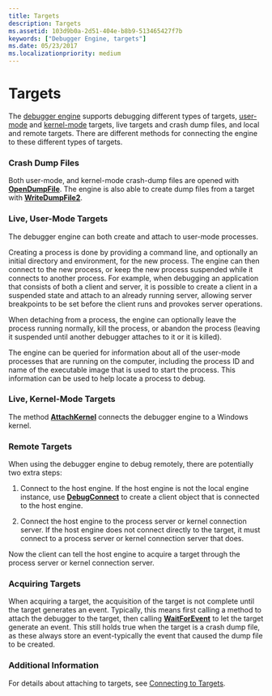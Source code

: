 ```yaml
---
title: Targets
description: Targets
ms.assetid: 103d9b0a-2d51-404e-b8b9-513465427f7b
keywords: ["Debugger Engine, targets"]
ms.date: 05/23/2017
ms.localizationpriority: medium
---
```


# Targets


The [debugger engine](introduction.md#debugger-engine) supports debugging different types of targets, [user-mode](#live--user-mode-targets) and [kernel-mode](#live--kernel-mode-targets) targets, live targets and crash dump files, and local and remote targets. There are different methods for connecting the engine to these different types of targets.

### <span id="crash_dump_files"></span><span id="CRASH_DUMP_FILES"></span>Crash Dump Files

Both user-mode, and kernel-mode crash-dump files are opened with [**OpenDumpFile**](https://docs.microsoft.com/windows-hardware/drivers/ddi/dbgeng/nf-dbgeng-idebugclient5-opendumpfile). The engine is also able to create dump files from a target with [**WriteDumpFile2**](https://docs.microsoft.com/windows-hardware/drivers/ddi/dbgeng/nf-dbgeng-idebugclient5-writedumpfile2).

### <span id="live--user-mode-targets"></span><span id="LIVE--USER-MODE-TARGETS"></span>Live, User-Mode Targets

The debugger engine can both create and attach to user-mode processes.

Creating a process is done by providing a command line, and optionally an initial directory and environment, for the new process. The engine can then connect to the new process, or keep the new process suspended while it connects to another process. For example, when debugging an application that consists of both a client and server, it is possible to create a client in a suspended state and attach to an already running server, allowing server breakpoints to be set before the client runs and provokes server operations.

When detaching from a process, the engine can optionally leave the process running normally, kill the process, or abandon the process (leaving it suspended until another debugger attaches to it or it is killed).

The engine can be queried for information about all of the user-mode processes that are running on the computer, including the process ID and name of the executable image that is used to start the process. This information can be used to help locate a process to debug.

### <span id="live--kernel-mode-targets"></span><span id="LIVE--KERNEL-MODE-TARGETS"></span>Live, Kernel-Mode Targets

The method [**AttachKernel**](https://docs.microsoft.com/windows-hardware/drivers/ddi/dbgeng/nf-dbgeng-idebugclient5-attachkernel) connects the debugger engine to a Windows kernel.

### <span id="remote-targets"></span><span id="REMOTE-TARGETS"></span>Remote Targets

When using the debugger engine to debug remotely, there are potentially two extra steps:

1.  Connect to the host engine. If the host engine is not the local engine instance, use [**DebugConnect**](https://docs.microsoft.com/windows-hardware/drivers/ddi/dbgeng/nf-dbgeng-debugconnect) to create a client object that is connected to the host engine.

2.  Connect the host engine to the process server or kernel connection server. If the host engine does not connect directly to the target, it must connect to a process server or kernel connection server that does.

Now the client can tell the host engine to acquire a target through the process server or kernel connection server.

### <span id="acquiring_targets"></span><span id="ACQUIRING_TARGETS"></span>Acquiring Targets

When acquiring a target, the acquisition of the target is not complete until the target generates an event. Typically, this means first calling a method to attach the debugger to the target, then calling [**WaitForEvent**](https://docs.microsoft.com/windows-hardware/drivers/ddi/dbgeng/nf-dbgeng-idebugcontrol3-waitforevent) to let the target generate an event. This still holds true when the target is a crash dump file, as these always store an event-typically the event that caused the dump file to be created.

### <span id="additional_information"></span><span id="ADDITIONAL_INFORMATION"></span>Additional Information

For details about attaching to targets, see [Connecting to Targets](connecting-to-targets.md).

 

 





